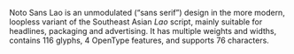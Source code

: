 Noto Sans Lao is an unmodulated (“sans serif”) design in the more modern, loopless variant of the Southeast Asian _Lao_ script, mainly suitable for headlines, packaging and advertising. It has multiple weights and widths, contains 116 glyphs, 4 OpenType features, and supports 76 characters.